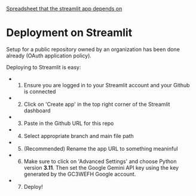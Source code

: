 [Spreadsheet that the streamlit app depends on](https://docs.google.com/spreadsheets/d/1jZBpe7Ef_7Bpiwic_rXBtTnufP5qVXdYHpJV9GmIrtg/edit?gid=0#gid=0)

# Deployment on Streamlit
Setup for a public repository owned by an organization has been done already (OAuth application policy).

Deploying to Streamlit is easy:
 - 1. Ensure you are logged in to your Streamlit account and your Github is connected
 - 2. Click on 'Create app' in the top right corner of the Streamlit dashboard
 - 3. Paste in the Github URL for this repo
 - 4. Select appropriate branch and main file path
 - 5. (Recommended) Rename the app URL to something meaninful
 - 6. Make sure to click on 'Advanced Settings' and choose Python version **3.11**. Then set the Google Gemini API key using the key generated by the GC3WEFH Google account.
 - 7. Deploy!